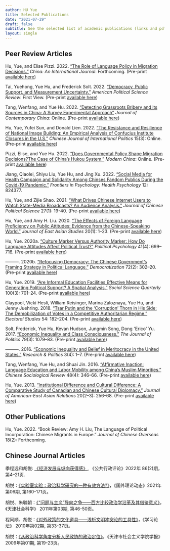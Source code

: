 ```yaml
---
author: HU Yue
title: Selected Publications
date: "2021-07-29"
draft: false
subtitle: See the selected list of academic publications (links and pdf). 
layout: single
---
```


## Peer Review Articles

Hu, Yue, and Elise Pizzi. 2022. [“The Role of Language Policy in Migration Decisions.”](https://www.researchgate.net/publication/353571483_Breaking_Through_the_Linguistic_Barrier_The_Role_of_Language_Policy_in_Migration_Decisions) *China: An International Journal*: Forthcoming. (Pre-print [available here](https://www.researchgate.net/publication/353571483_Breaking_Through_the_Linguistic_Barrier_The_Role_of_Language_Policy_in_Migration_Decisions))

Tai, Yuehong, Yue Hu, and Frederick Solt. 2022. [“Democracy, Public Support, and Measurement Uncertainty.”](https://doi.org/10.1017/S0003055422000429) *American Political Science Review*: First View. (Pre-print [available here](https://osf.io/preprints/socarxiv/y5fdv/)) 

Tang, Wenfang, and Yue Hu. 2022. [“Detecting Grassroots Bribery and its Sources in China: A Survey Experimental Approach”](https://www.tandfonline.com/doi/full/10.1080/10670564.2022.2071883) *Journal of Contemporary China*: Online. (Pre-print [available here](https://www.researchgate.net/publication/356834671_Detecting_Grassroots_Bribery_and_its_Sources_in_China_A_Survey_Experimental_Approach))

Hu, Yue, Yufei Sun, and Donald Lien. 2022. [“The Resistance and Resilience of National Image Building: An Empirical Analysis of Confucius Institute Closures in the U.S.”](https://academic.oup.com/cjip/advance-article-abstract/doi/10.1093/cjip/poac010/6574938?redirectedFrom=fulltext) *Chinese Journal of International Politics* 15(3): Online. (Pre-print [available here](https://www.researchgate.net/publication/359845059_The_Resistance_and_Resilience_of_National_Image_Building_An_Empirical_Analysis_of_Confucius_Institute_Closures_in_the_US))

Pizzi, Elise, and Yue Hu. 2022. [“Does Governmental Policy Shape Migration Decisions?The Case of China’s Hukou System.”](https://journals.sagepub.com/doi/abs/10.1177/00977004221087426) *Modern China*: Online. (Pre-print [available here](https://www.researchgate.net/publication/353571706_Does_Governmental_Policy_Shape_Migration_Decisions_The_Case_of_China's_Hukou_System))

Jiang, Qiaolei, Shiyu Liu, Yue Hu, and Jing Xu. 2022. [“Social Media for Health Campaign and Solidarity Among Chinses Fandom Publics During the Covid-19 Pandemic.”](https://www.frontiersin.org/article/10.3389/fpsyg.2021.824377) *Frontiers in Psychology: Health Psychology* 12: 824377.

Hu, Yue, and Zijie Shao. 2021. [“What Drives Chinese Internet Users to Watch State-Media Broadcasts? An Audience Analysis.”](https://www.researchgate.net/publication/353571814_What_Drives_Chinese_Internet_Users_to_Watch_State-Media_Broadcasts_An_Audience_Analysis) *Journal of Chinese Political Science* 27(1): 19-40. (Pre-print [available here](https://www.researchgate.net/publication/353571814_What_Drives_Chinese_Internet_Users_to_Watch_State-Media_Broadcasts_An_Audience_Analysis))

Hu, Yue, and Amy H. Liu. 2020. [“The Effects of Foreign Language Proficiency on Public Attitudes: Evidence from the Chinese-Speaking World.”](https://www.cambridge.org/core/journals/journal-of-east-asian-studies/article/effects-of-foreign-language-proficiency-on-public-attitudes-evidence-from-the-chinesespeaking-world/56277FA559EFC923958CC405566E6DDD?__cf_chl_jschl_tk__=pmd_9f85bc92b6ed02ea2e1eefa21596c04f8fd3f9b9-1627628614-0-gqNtZGzNAvijcnBszQp6) *Journal of East Asian Studies* 20(1): 1–23. (Pre-print [available here](https://www.researchgate.net/publication/339180227_THE_EFFECTS_OF_FOREIGN_LANGUAGE_PROFICIENCY_ON_PUBLIC_ATTITUDES_EVIDENCE_FROM_THE_CHINESE-SPEAKING_WORLD))

Hu, Yue. 2020a. [“Culture Marker Versus Authority Marker: How Do Language Attitudes Affect Political Trust?”](https://onlinelibrary.wiley.com/doi/full/10.1111/pops.12646) *Political Psychology* 41(4): 699–716. (Pre-print [available here](https://www.researchgate.net/publication/338460629_Culture_Marker_Versus_Authority_Marker_How_Do_Language_Attitudes_Affect_Political_Trust))

———. 2020b. [“Refocusing Democracy: The Chinese Government’s Framing Strategy in Political Language.”](https://www.tandfonline.com/doi/abs/10.1080/13510347.2019.1690461) *Democratization* 72(2): 302–20. (Pre-print [available here](https://www.researchgate.net/publication/337277653_Refocusing_democracy_the_Chinese_government's_framing_strategy_in_political_language))

Hu, Yue. 2019. [“Are Informal Education Facilities Effective Means for Generating Political Support? A Spatial Analysis.”](https://onlinelibrary.wiley.com/doi/full/10.1111/ssqu.12589) *Social Science Quarterly* 100(3): 701–24. (Pre-print [available here](https://www.researchgate.net/publication/330850702_Are_Informal_Education_Facilities_Effective_Means_for_Generating_Political_Support_A_Spatial_Analysis))

Claypool, Vicki Hesli, William Reisinger, Marina Zaloznaya, Yue Hu, and Jenny Juehring. 2018. [“Tsar Putin and the ‘Corruption’ Thorn in His Side: The Demobilization of Votes in a Competitive Authoritarian Regime.”](https://dialnet.unirioja.es/servlet/articulo?codigo=6539661) *Electoral Studies* 54: 182–204. (Pre-print [available here](https://www.researchgate.net/publication/325717067_Tsar_Putin_and_the_corruption_thorn_in_his_side_The_demobilization_of_votes_in_a_competitive_authoritarian_regime))

Solt, Frederick, Yue Hu, Kevan Hudson, Jungmin Song, Dong 'Erico' Yu. 2017. [“Economic Inequality and Class Consciousness.”](https://www.journals.uchicago.edu/doi/abs/10.1086/690971) *The Journal of Politics* 79(3): 1079–83. (Pre-print [available here](https://www.researchgate.net/publication/317072456_Economic_Inequality_and_Class_Consciousness))

———. 2016. [“Economic Inequality and Belief in Meritocracy in the United States.”](https://journals.sagepub.com/doi/full/10.1177/2053168016672101) *Research & Politics* 3(4): 1–7. (Pre-print [available here](https://www.researchgate.net/publication/309299927_Economic_inequality_and_belief_in_meritocracy_in_the_United_States))

Tang, Wenfang, Yue Hu, and Shuai Jin. 2016. [“Affirmative Inaction: Language Education and Labor Mobility among China’s Muslim Minorities.”](https://www.tandfonline.com/doi/abs/10.1080/21620555.2016.1202753) *Chinese Sociological Review* 48(4): 346–66. (Pre-print [available here](https://www.researchgate.net/publication/308010441_Affirmative_Inaction_Education_Language_Proficiency_and_Socioeconomic_Attainment_Among_China's_Uyghur_Minority))

Hu, Yue. 2013. [“Institutional Difference and Cultural Difference: A Comparative Study of Canadian and Chinese Cultural Diplomacy.”](https://brill.com/view/journals/jaer/20/2-3/article-p256_11.xml) *Journal of American-East Asian Relations* 20(2–3): 256–68. (Pre-print [available here](https://www.researchgate.net/publication/274986095_Institutional_Difference_and_Cultural_Difference_A_Comparative_Study_of_Canadian_and_Chinese_Cultural_Diplomacy))

## Other Publications

Hu, Yue. 2022. “Book Review: Amy H. Liu, The Language of Political Incorporation: Chinese Migrants in Europe.” *Journal of Chinese Overseas* 18(2): Forthcoming.


## Chinese Journal Articles

季程远和胡悦: [《经济发展与纵向获得感》](http://jpa.sysu.edu.cn/docs/20220408160723090197.pdf), 《公共行政评论》2022年 86(2)期，第4–21页.

胡悦：[《实验室实验：政治科学研究的一种有效方法?》](https://kns.cnki.net/kcms/detail/detail.aspx?dbcode=CJFD&dbname=CJFDAUTO&filename=GWLD202106020&uniplatform=NZKPT&v=PJYfzUdELnpV-fTfaz1qhlzXK-PBjlfPmQ9ieLN3AwtLHnQA7zFItljLs4eCH3va)，《国外理论动态》2021年第06期, 第160-171页。

胡悦、朱毓朝：[《“问题与主义”导向之争——西方比较政治学沿革及其借鉴意义》](https://kns.cnki.net/kcms/detail/detail.aspx?dbcode=CJFD&dbname=CJFD2011&filename=TJSK201103008&v=wJomofbuZ4BfC2UpSmZz4katzB3srKnBFu84np7U1HnyjYqD2oeSdWCADTA2dJ1y)，《天津社会科学》 2011年第03期, 第46-50页。

程同顺、胡悦：[《对外政策的文化道具——浅析文明冲突论的工具性》](https://kns.cnki.net/kcms/detail/detail.aspx?dbcode=CJFD&dbname=CJFD2010&filename=XXNT201002009&v=qqRDE%25mmd2BK%25mmd2F8maCjhRqamQy24y594BLoBshF93MAaD1F85IJfnYs9FU5tZ6bOIfKFJ5)，《学习论坛》 2010年第02期, 第33-37页。

胡悦：[《从政治科学角度分析人民政协的政治定位》](https://kns.cnki.net/kcms/detail/detail.aspx?dbcode=CJFD&dbname=CJFD2009&filename=TJSH200901008&v=AMA6ZfyGEWjizyk4k6oyXpPAEZQLT%25mmd2B3TtEAgjx8Z4MDPoVoca18YOYXajOKdvSox)，《天津市社会主义学院学报》 2009年第01期, 第19-23页。

